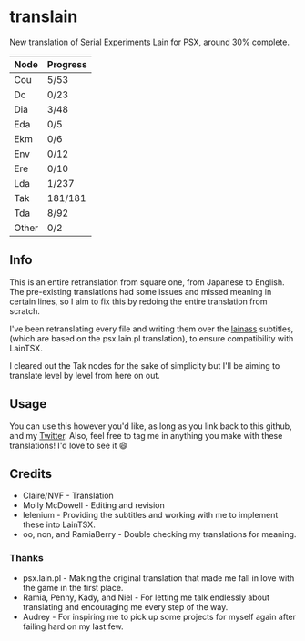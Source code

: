 # translain
New translation of Serial Experiments Lain for PSX, around 30% complete.

Node | Progress
---- | --------
Cou | 5/53
Dc | 0/23
Dia | 3/48
Eda | 0/5
Ekm | 0/6
Env | 0/12
Ere | 0/10
Lda | 1/237
Tak | 181/181
Tda | 8/92
Other | 0/2

## Info
This is an entire retranslation from square one, from Japanese to English. The pre-existing translations had some issues and missed meaning in certain lines, so I aim to fix this by redoing the entire translation from scratch.

I've been retranslating every file and writing them over the [lainass](https://github.com/lelenium/lainass) subtitles, (which are based on the psx.lain.pl translation), to ensure compatibility with LainTSX.

I cleared out the Tak nodes for the sake of simplicity but I'll be aiming to translate level by level from here on out.

## Usage
You can use this however you'd like, as long as you link back to this github, and my [Twitter](https://twitter.com/nvf). Also, feel free to tag me in anything you make with these translations! I'd love to see it :smile:

## Credits
* Claire/NVF - Translation
* Molly McDowell - Editing and revision
* lelenium - Providing the subtitles and working with me to implement these into LainTSX.
* oo, non, and RamiaBerry - Double checking my translations for meaning.

### Thanks
* psx.lain.pl - Making the original translation that made me fall in love with the game in the first place.
* Ramia, Penny, Kady, and Niel - For letting me talk endlessly about translating and encouraging me every step of the way.
* Audrey - For inspiring me to pick up some projects for myself again after failing hard on my last few.

